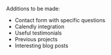 Additions to be made:
* Contact form with specific questions
* Calendly integration
* Useful testimonials
* Previous projects
* Interesting blog posts

